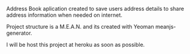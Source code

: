 Address Book aplication created to save users address details to share address information when needed on internet.

Project structure is a M.E.A.N. and its created with Yeoman meanjs-generator.

I will be host this project at heroku as soon as possible.